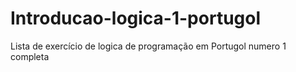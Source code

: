 # Introducao-logica-1-portugol
Lista de exercício de logica de programação em Portugol numero 1 completa
